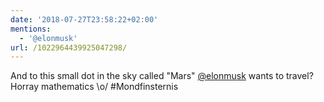 ```yaml
---
date: '2018-07-27T23:58:22+02:00'
mentions:
  - '@elonmusk'
url: /1022964439925047298/
---
```

And to this small dot in the sky called "Mars" [@elonmusk](https://twitter.com/@elonmusk) wants to travel? Horray mathematics \o/ #Mondfinsternis
